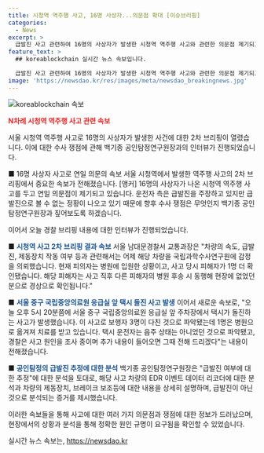 ```yaml
---
title: 시청역 역주행 사고, 16명 사상자...의문점 확대 [이슈브리핑]
categories:
  - News
excerpt: >
  급발진 사고 관련하여 16명의 사상자가 발생한 시청역 역주행 사고와 관련한 의문점 제기되고 있으며, 향후 수사 쟁점은 운전자의 주장과 사고 원인에 대한 조사와 관련되어 있습니다. 또한, 서울 중구 국립중앙의료원 응급실 앞 주차장에서 발생한 택시 돌진 사고로 보행자 3명이 다친 상황 등으로 경찰의 조사가 진행 중에 있습니다. 이외에도 급발진 주장과 관련된 자동차의 사고기록장치인 EDR에 대한 내용과 관련된 전문가 의견도 다루고 있습니다. 향후 수사 관련 사항에 대한 논점을 다루고 있으며, 손웅정 감독과 코치진의 관련된 아동 학대 의심 사례에 대한 검찰의 조사와 관련된 내용도 포함되어 있습니다.
feature_text: >
  ## koreablockchain 실시간 뉴스 속보입니다.

  급발진 사고 관련하여 16명의 사상자가 발생한 시청역 역주행 사고와 관련한 의문점 제기되고 있으며, 향후 수사 쟁점은 운전자의 주장과 사고 원인에 대한 조사와 관련되어 있습니다. 또한, 서울 중구 국립중앙의료원 응급실 앞 주차장에서 발생한 택시 돌진 사고로 보행자 3명이 다친 상황 등으로 경찰의 조사가 진행 중에 있습니다. 이외에도 급발진 주장과 관련된 자동차의 사고기록장치인 EDR에 대한 내용과 관련된 전문가 의견도 다루고 있습니다. 향후 수사 관련 사항에 대한 논점을 다루고 있으며, 손웅정 감독과 코치진의 관련된 아동 학대 의심 사례에 대한 검찰의 조사와 관련된 내용도 포함되어 있습니다.
image: 'https://newsdao.kr/res/images/meta/newsdao_breakingnews.jpg'
---
```


<p><img src="https://newsdao.kr/res/images/meta/newsdao_breakingnews.jpg" alt="koreablockchain 속보" /></p>

<p><b><span style="color: #ee2323;">N차례 시청역 역주행 사고 관련 속보</span></b></p>

<p>서울 시청역 역주행 사고로 16명의 사상자가 발생한 사건에 대한 2차 브리핑이 열렸습니다. 이에 대한 수사 쟁점에 관해 백기종 공인탐정연구원장과의 인터뷰가 진행되었습니다.</p>

<p>■ 16명 사상자 사고로 연일 의문의 속보
서울 시청역에서 발생한 역주행 사고의 2차 브리핑에서 중요한 속보가 전해졌습니다. [앵커] 16명의 사상자가 나온 시청역 역주행 사고를 두고 연일 의문점이 제기되고 있습니다. 운전자 측은 급발진을 주장하고 있지만 급발진으로 볼 수 없는 정황이 나오고 있기 때문에 향후 수사 쟁점은 무엇인지 백기종 공인탐정연구원장과 짚어보도록 하겠습니다.</p>

<p>이어서 오늘 경찰 브리핑 내용에 대한 인터뷰가 진행되었습니다.</p>

<p>■ <b><span style="color: #1a5490;">시청역 사고 2차 브리핑 결과 속보</span></b>
서울 남대문경찰서 교통과장은 "차량의 속도, 급발진, 제동장치 작동 여부 등과 관련해서는 어제 해당 차량을 국립과학수사연구원에 감정을 의뢰했습니다. 현재 피의자는 병원에 입원한 상황이고, 사고 당시 피해자가 1명 더 확인됐습니다. 해당 피해자는 사고 직후 다른 피해자의 병원 후송 시 동행해 현장에 없었던 분으로 경상으로 확인됩니다."</p>

<p>■ <b><span style="color: #1a5490;">서울 중구 국립중앙의료원 응급실 앞 택시 돌진 사고 발생</span></b>
이어서 새로운 속보로, "오늘 오후 5시 20분쯤에 서울 중구 국립중앙의료원 응급실 앞 주차장에서 택시가 돌진하는 사고가 발생했습니다. 이 사고로 보행자 3명이 다친 것으로 파악됐는데 1명은 병원으로 옮겨져 치료를 받고 있습니다. 택시 운전자는 음주 상태는 아니었던 것으로 파악됐고, 경찰은 사고 원인을 조사 중이며 추가 내용이 들어오면 그때 전해 드리겠다"는 내용이 전해졌습니다.</p>

<p>■ <b><span style="color: #1a5490;">공인탐정의 급발진 추정에 대한 분석</span></b>
백기종 공인탐정연구원장은 "급발진 여부에 대한 추정"에 대한 분석을 토대로, 해당 사고 차량의 EDR 이벤트 데이터 리코더에 대한 분석과 차량의 제동장치, 브레이크 보조등에 대한 내용을 상세히 설명하며, 급발진이 아닌 것으로 분석되는 증거를 제시했습니다.</p>

<p>이러한 속보들을 통해 사고에 대한 여러 가지 의문점과 쟁점에 대한 정보가 드러났으며, 현장에서의 상황과 분석을 통해 정확한 원인 규명이 요구됨을 확인할 수 있었습니다.</p>
실시간 뉴스 속보는, <a href="https://newsdao.kr" rel="dofollow">https://newsdao.kr</a>


